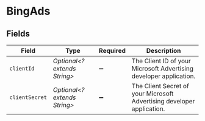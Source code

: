 # BingAds


## Fields

| Field                                                                  | Type                                                                   | Required                                                               | Description                                                            |
| ---------------------------------------------------------------------- | ---------------------------------------------------------------------- | ---------------------------------------------------------------------- | ---------------------------------------------------------------------- |
| `clientId`                                                             | *Optional<? extends String>*                                           | :heavy_minus_sign:                                                     | The Client ID of your Microsoft Advertising developer application.     |
| `clientSecret`                                                         | *Optional<? extends String>*                                           | :heavy_minus_sign:                                                     | The Client Secret of your Microsoft Advertising developer application. |